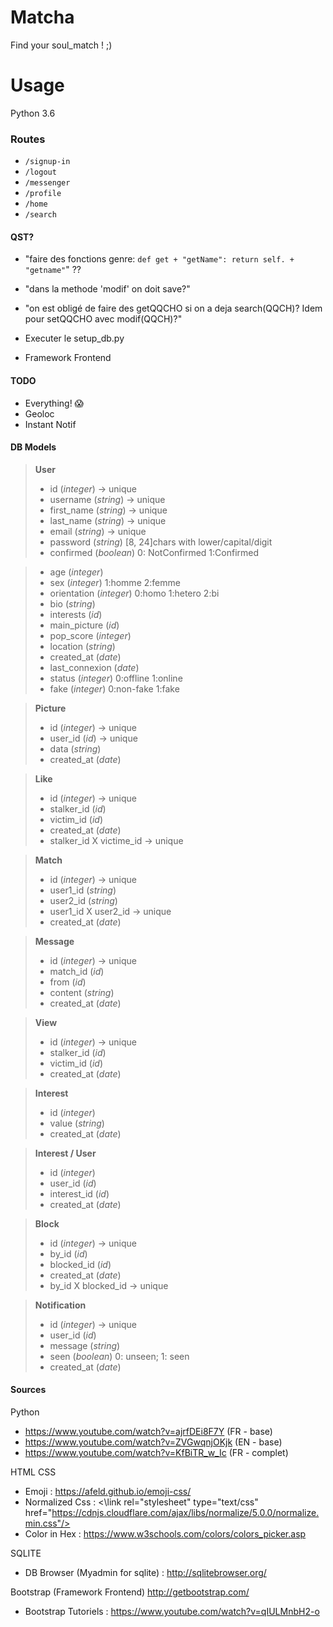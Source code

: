 # Matcha
Find your soul_match ! ;)

# Usage 
Python 3.6

### Routes
- `/signup-in`
- `/logout`
- `/messenger`
- `/profile`
- `/home`
- `/search`

#### QST?
- "faire des fonctions genre: `def get + "getName": return self. + "getname"`" ??
- "dans la methode 'modif' on doit save?"
- "on est obligé de faire des getQQCHO si on a deja search(QQCH)? Idem pour setQQCHO avec modif(QQCH)?"

- Executer le setup_db.py
- Framework Frontend

#### TODO
- Everything! :scream:
- Geoloc
- Instant Notif

#### DB Models
> **User**
> - id (*integer*) -> unique
> - username (*string*) -> unique
> - first_name (*string*) -> unique
> - last_name (*string*) -> unique
> - email (*string*) -> unique
> - password (*string*) [8, 24]chars with lower/capital/digit
> - confirmed (*boolean*) 0: NotConfirmed 1:Confirmed
<!-- > - token (*string*) -->
<!-- > - expired_at (*date*) -->
> - age (*integer*)
> - sex (*integer*) 1:homme 2:femme
> - orientation (*integer*) 0:homo 1:hetero 2:bi
> - bio (*string*)
> - interests (*id*)
> - main_picture (*id*)
> - pop_score (*integer*)
> - location (*string*)
> - created_at (*date*)
> - last_connexion (*date*)
> - status (*integer*) 0:offline 1:online
> - fake (*integer*) 0:non-fake 1:fake
 
> **Picture**
> - id (*integer*) -> unique
> - user_id (*id*) -> unique
> - data (*string*)
> - created_at (*date*)

> **Like**
> - id (*integer*) -> unique
> - stalker_id (*id*)
> - victim_id (*id*)
> - created_at (*date*)
> - stalker_id X victime_id -> unique

> **Match**
> - id (*integer*) -> unique
> - user1_id (*string*)
> - user2_id (*string*)
> - user1_id X user2_id -> unique
> - created_at (*date*)

<!-- > **Dialog**
> - id (*integer*) -> unique
> - user1_id (*string*)
> - user2_id (*string*)
> - user1_id X user2_id -> unique
> - created_at (*date*) -->

> **Message**
> - id (*integer*) -> unique
> - match_id (*id*)
> - from (*id*)
> - content (*string*)
> - created_at (*date*)

> **View**
> - id (*integer*) -> unique
> - stalker_id (*id*)
> - victim_id (*id*)
> - created_at (*date*)

> **Interest**
> - id (*integer*)
> - value (*string*)
> - created_at (*date*)

> **Interest / User**
> - id (*integer*)
> - user_id (*id*)
> - interest_id (*id*)
> - created_at (*date*)

> **Block**
> - id (*integer*) -> unique
> - by_id (*id*)
> - blocked_id (*id*)
> - created_at (*date*)
> - by_id X blocked_id -> unique

> **Notification**
> - id (*integer*) -> unique
> - user_id (*id*)
> - message (*string*)
> - seen (*boolean*) 0: unseen; 1: seen
> - created_at (*date*)

#### Sources
Python
- https://www.youtube.com/watch?v=ajrfDEi8F7Y (FR - base)
- https://www.youtube.com/watch?v=ZVGwqnjOKjk (EN - base)
- https://www.youtube.com/watch?v=KfBiTR_w_Ic (FR - complet)

HTML CSS
- Emoji : https://afeld.github.io/emoji-css/
- Normalized Css : <\link rel="stylesheet" type="text/css" href="https://cdnjs.cloudflare.com/ajax/libs/normalize/5.0.0/normalize.min.css"/>
- Color in Hex : https://www.w3schools.com/colors/colors_picker.asp

SQLITE
- DB Browser (Myadmin for sqlite) : http://sqlitebrowser.org/

Bootstrap (Framework Frontend) http://getbootstrap.com/
- Bootstrap Tutoriels : https://www.youtube.com/watch?v=qIULMnbH2-o